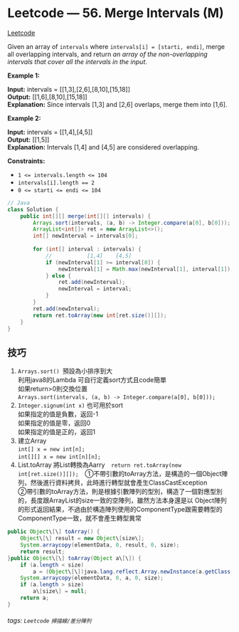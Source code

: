 # Leetcode — 56. Merge Intervals (M)
[Leetcode](https://leetcode.com/problems/merge-intervals/)  


Given an array of `intervals` where `intervals[i] = [starti, endi]`, merge all overlapping intervals, and return _an array of the non-overlapping intervals that cover all the intervals in the input_.

**Example 1:**

**Input:** intervals = \[\[1,3\],\[2,6\],\[8,10\],\[15,18\]\]  
**Output:** \[\[1,6\],\[8,10\],\[15,18\]\]  
**Explanation:** Since intervals \[1,3\] and \[2,6\] overlaps, merge them into \[1,6\].

**Example 2:**

**Input:** intervals = \[\[1,4\],\[4,5\]\]  
**Output:** \[\[1,5\]\]  
**Explanation:** Intervals \[1,4\] and \[4,5\] are considered overlapping.

**Constraints:**

-   `1 <= intervals.length <= 104`
-   `intervals[i].length == 2`
-   `0 <= starti <= endi <= 104`

```java
// Java  
class Solution {  
    public int[][] merge(int[][] intervals) {  
        Arrays.sort(intervals, (a, b) -> Integer.compare(a[0], b[0]));  
        ArrayList<int[]> ret = new ArrayList<>();  
        int[] newInterval = intervals[0];  
          
        for (int[] interval : intervals) {  
            //           [1,4]    [4,5]  
            if (newInterval[1] >= interval[0]) {  
                newInterval[1] = Math.max(newInterval[1], interval[1]);  
            } else {  
                ret.add(newInterval);  
                newInterval = interval;  
            }  
        }  
        ret.add(newInterval);  
        return ret.toArray(new int[ret.size()][]);  
    }  
}
```

技巧
--

1.  `Arrays.sort() `預設為小排序到大  
    利用java8的Lambda 可自行定義sort方式且code簡單  
    如果return>0則交換位置  
    `Arrays.sort(intervals, (a, b) -> Integer.compare(a[0], b[0]));`
2.  `Integer.signum(int x)` 也可用於sort  
    如果指定的值是負數，返回-1  
    如果指定的值是零，返回0  
    如果指定的值是正的，返回1
3.  建立Array  
    `int[] x = new int[n];`  
    `int[][] x = new int[n][n];`
4.  List.toArray 將List轉換為Aarry`  
    return ret.toArray(new int[ret.size()][]);  
    `①不帶引數的toArray方法，是構造的一個Object陣列，然後進行資料拷貝，此時進行轉型就會產生ClassCastException  
    ②帶引數的toArray方法，則是根據引數陣列的型別，構造了一個對應型別的，長度跟ArrayList的size一致的空陣列，雖然方法本身還是以 Object陣列的形式返回結果，不過由於構造陣列使用的ComponentType跟需要轉型的ComponentType一致，就不會產生轉型異常

```java
public Object\[\] toArray() {   
    Object\[\] result = new Object\[size\];     
    System.arraycopy(elementData, 0, result, 0, size);     
    return result;   
}public Object\[\] toArray(Object a\[\]) {     
    if (a.length < size)         
        a = (Object\[\])java.lang.reflect.Array.newInstance(a.getClass().getComponentType(), size);  
    System.arraycopy(elementData, 0, a, 0, size);     
    if (a.length > size)         
        a\[size\] = null;     
    return a;   
}
```

###### tags: `Leetcode` `掃描線/差分陣列`